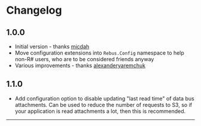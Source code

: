 # Changelog

## 1.0.0

* Initial version - thanks [micdah]
* Move configuration extensions into `Rebus.Config` namespace to help non-R# users, who are to be considered friends anyway
* Various improvements - thanks [alexanderyaremchuk]

## 1.1.0

* Add configuration option to disable updating "last read time" of data bus attachments. Can be used to reduce the number of requests to S3, so if your application is read attachments a lot, then this is recommended.

---

[alexanderyaremchuk]: https://github.com/alexanderyaremchuk
[micdah]: https://github.com/micdah